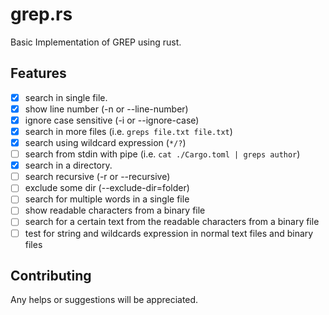 # grep.rs

Basic Implementation of GREP using rust.

## Features

- [x] search in single file.
- [x] show line number (-n or --line-number)
- [x] ignore case sensitive (-i or --ignore-case)
- [x] search in more files (i.e. `greps file.txt file.txt`)
- [x] search using wildcard expression (`*/?`)
- [ ] search from stdin with pipe (i.e. `cat ./Cargo.toml | greps author`)
- [x] search in a directory.
- [ ] search recursive (-r or --recursive)
- [ ] exclude some dir (--exclude-dir=folder)
- [ ] search for multiple words in a single file
- [ ] show readable characters from a binary file
- [ ] search for a certain text from the readable characters from a binary file
- [ ] test for string and wildcards expression in normal text files and binary files

## Contributing

Any helps or suggestions will be appreciated.
